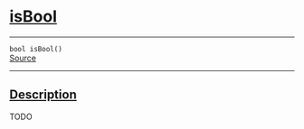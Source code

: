 
<h1 id="is-bool">
 <a href="#/api/json/isBool" class="anchor">
   <span>isBool</span>
  </a>
</h1>

<div class="signature">
  <hr>

  
  <div class="definition-container">
    <div class="definition">
      <code><span class="token keyword">bool</span> isBool()</code>
      <div class="flex-spacing"></div>
      <a href="https://github.com/libocca/occa/blob/b37a03f7/include/occa/types/json.hpp#L474" target="_blank">Source</a>
    </div>
    
  </div>


  <hr>
</div>


<h2 id="description">
 <a href="#/api/json/isBool?id=description" class="anchor">
   <span>Description</span>
  </a>
</h2>

TODO
